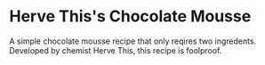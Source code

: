 # Herve This's Chocolate Mousse

A simple chocolate mousse recipe that only reqires two ingredents.
Developed by chemist Herve This, this recipe is foolproof.
